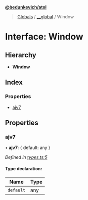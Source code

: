 **[@bedunkevich/atol](../README.md)**

> [Globals](../README.md) / [\_\_global](../modules/__global.md) / Window

# Interface: Window

## Hierarchy

* **Window**

## Index

### Properties

* [ajv7](__global.window.md#ajv7)

## Properties

### ajv7

•  **ajv7**: { default: any  }

*Defined in [types.ts:5](https://github.com/Bedunkevich/atol/blob/08e48ed/src/types.ts#L5)*

#### Type declaration:

Name | Type |
------ | ------ |
`default` | any |
